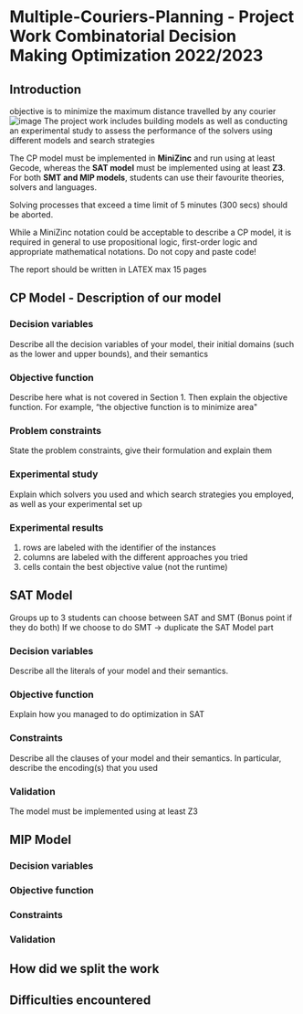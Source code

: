 # Multiple-Couriers-Planning - Project Work Combinatorial Decision Making Optimization 2022/2023

## Introduction
objective is to minimize the maximum distance travelled by any courier
![image](https://user-images.githubusercontent.com/90778803/229518691-5d854f34-75cf-40e6-a91a-f66634a00683.png)
The project work includes building models as well as conducting an experimental
study to assess the performance of the solvers using different models and search
strategies


The CP model must be implemented in **MiniZinc** and run using at least
Gecode, whereas the **SAT model** must be implemented using at least **Z3**.
For both **SMT and MIP models**, students can use their favourite theories, solvers and languages.

Solving processes that exceed a time limit of 5 minutes (300 secs) should
be aborted.

While a MiniZinc
notation could be acceptable to describe a CP model, it is required in general
to use propositional logic, first-order logic and appropriate mathematical notations. Do not copy and paste code!

The report should be written in LATEX max 15 pages

## CP Model - Description of our model

### Decision variables
Describe all the decision variables of your model, their initial domains (such as the lower and upper bounds), and their semantics

### Objective function
Describe here what is not covered in Section 1. Then explain the objective function. For example, “the objective function is to minimize area"

### Problem constraints
State the problem constraints, give their formulation and explain them

### Experimental study
Explain which solvers you used and which search strategies you employed, as well as your experimental set up

### Experimental results
1. rows are labeled with the identifier of the instances
2. columns are labeled with the different approaches you tried
3. cells contain the best objective value (not the runtime)

##  SAT Model
Groups up to 3 students can choose between SAT and SMT (Bonus point if they do both)
If we choose to do SMT -> duplicate the SAT Model part

### Decision variables
Describe all the literals of your model and their semantics.

### Objective function
Explain how you managed to do optimization in SAT

### Constraints
Describe all the clauses of your model and their semantics. In particular, describe the encoding(s) that you used

### Validation
The model must be implemented using at least Z3

## MIP Model

### Decision variables

### Objective function

### Constraints

### Validation

## How did we split the work

## Difficulties encountered
